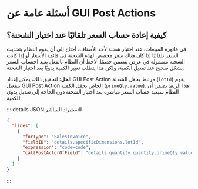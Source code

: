 <rtl>

# أسئلة عامة عن GUI Post Actions

## كيفية إعادة حساب السعر تلقائيًا عند اختيار الشحنة؟

في فاتورة المبيعات، عند اختيار شحنة لأحد الأصناف، أحتاج إلى أن يقوم النظام بتحديث السعر تلقائيًا إذا كان هناك سعر مخصص لهذه الشحنة في قائمة الأسعار أو إذا كانت الشحنة مشمولة في عرض يتضمن خصمًا.
لاحظ أن النظام بالفعل يعيد احتساب السعر بشكل صحيح عند تعديل الكمية، ولكن هذا يتطلب تغيير الكمية يدويًا بعد اختيار الشحنة.

**الحل:**
لتحقيق ذلك، يمكن إعداد GUI Post Action مرتبط بحقل الشحنة (`lotId`) يقوم بتفعيل GUI Post Action الخاص بحقل الكمية (`primeQty.value`). هذا الربط يضمن أن النظام سيعيد حساب السعر مباشرة بعد اختيار الشحنة دون الحاجة إلى تعديل يدوي للكمية.

::: details JSON للاستيراد المباشر
```json
{
  "lines": [
    {
      "forType": "SalesInvoice",
      "fieldID": "details.specificDimensions.lotId",
      "expression": "code=code",
      "callPostActorOfField": "details.quantity.quantity.primeQty.value"
    }
  ]
}
```
:::

</rtl>
